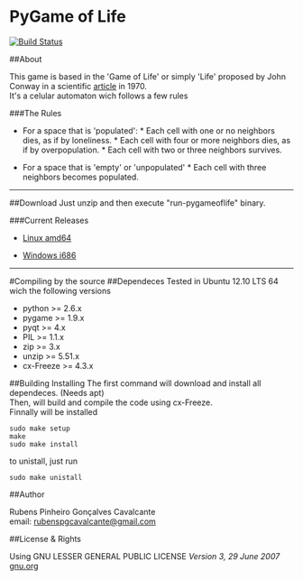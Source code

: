 PyGame of Life 
===========
[![Build Status](https://travis-ci.org/rubenspgcavalcante/pygameoflife.png?branch=master)](https://travis-ci.org/rubenspgcavalcante/pygameoflife)

##About

This game is based in the 'Game of Life' or simply 'Life' proposed by John Conway in a scientific [article](http://ddi.cs.uni-potsdam.de/HyFISCH/Produzieren/lis_projekt/proj_gamelife/ConwayScientificAmerican.htm) in 1970.  
It's a celular automaton wich follows a few rules

###The Rules

*    For a space that is 'populated':
    *    Each cell with one or no neighbors dies, as if by loneliness. 
    *    Each cell with four or more neighbors dies, as if by overpopulation. 
    *    Each cell with two or three neighbors survives.  
  
*    For a space that is 'empty' or 'unpopulated'
    *   Each cell with three neighbors becomes populated. 

***

##Download
Just unzip and then execute "run-pygameoflife" binary.  
  
###Current Releases
*    [Linux amd64](https://raw.github.com/rubenspgcavalcante/pygameoflife/master/releases/pygame-of-life_Linux_x86_64.zip)

*    [Windows i686](https://raw.github.com/rubenspgcavalcante/pygameoflife/master/releases/pygame-of-life_Win_i686.zip)

***

#Compiling by the source
##Dependeces
Tested in Ubuntu 12.10 LTS 64 wich the following versions
*    python >= 2.6.x
*    pygame >= 1.9.x
*    pyqt >= 4.x
*    PIL >= 1.1.x
*    zip >= 3.x
*    unzip >= 5.51.x
*    cx-Freeze >= 4.3.x

##Building Installing
The first command will download and install all dependeces. (Needs apt)  
Then, will build and compile the code using cx-Freeze.  
Finnally will be installed
```
sudo make setup
make
sudo make install
```

to unistall, just run
```
sudo make unistall
```

##Author

Rubens Pinheiro Gonçalves Cavalcante  
email: [rubenspgcavalcante@gmail.com](mailto:rubenspgcavalcante@gmail.com)

##License & Rights

Using GNU LESSER GENERAL PUBLIC LICENSE *Version 3, 29 June 2007*  
[gnu.org](http://www.gnu.org/copyleft/gpl.html,"GPLv3")  